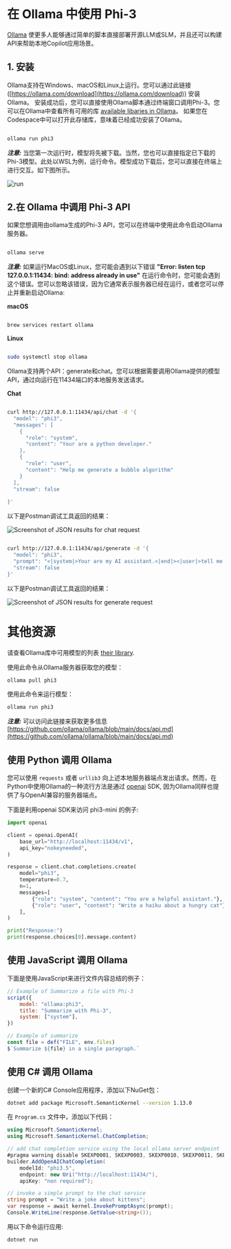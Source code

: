 # **在 Ollama 中使用 Phi-3**

[Ollama](https://ollama.com) 使更多人能够通过简单的脚本直接部署开源LLM或SLM，并且还可以构建API来帮助本地Copilot应用场景。

## **1. 安装**

Ollama支持在Windows、macOS和Linux上运行。您可以通过此链接 ([https://ollama.com/download](https://ollama.com/download)) 安装Ollama。 安装成功后，您可以直接使用Ollama脚本通过终端窗口调用Phi-3。您可以在Ollama中查看所有可用的库 [available libaries in Ollama](https://ollama.com/library)。 如果您在Codespace中可以打开此存储库，意味着已经成功安装了Ollama。


```bash

ollama run phi3

```

***注意:*** 当您第一次运行时，模型将先被下载。当然，您也可以直接指定已下载的Phi-3模型。此处以WSL为例，运行命令。模型成功下载后，您可以直接在终端上进行交互。如下图所示。

![run](../../../../imgs/02/Ollama/ollama_run.png)

## **2.在 Ollama 中调用 Phi-3 API**

如果您想调用由ollama生成的Phi-3 API，您可以在终端中使用此命令启动Ollama服务器。

```bash

ollama serve

```
***注意:***  如果运行MacOS或Linux，您可能会遇到以下错误 <b>"Error: listen tcp 127.0.0.1:11434: bind: address already in use"</b> 在运行命令时，您可能会遇到这个错误。您可以忽略该错误，因为它通常表示服务器已经在运行，或者您可以停止并重新启动Ollama:

**macOS**


```bash

brew services restart ollama

```

**Linux**


```bash

sudo systemctl stop ollama

```

Ollama支持两个API：generate和chat。您可以根据需要调用Ollama提供的模型API，通过向运行在11434端口的本地服务发送请求。

**Chat**

```bash

curl http://127.0.0.1:11434/api/chat -d '{
  "model": "phi3",
  "messages": [
    {
      "role": "system",
      "content": "Your are a python developer."
    },
    {
      "role": "user",
      "content": "Help me generate a bubble algorithm"
    }
  ],
  "stream": false
  
}'


```

以下是Postman调试工具返回的结果：


![Screenshot of JSON results for chat request](../../../../imgs/02/Ollama/ollama_chat.png)


```bash

curl http://127.0.0.1:11434/api/generate -d '{
  "model": "phi3",
  "prompt": "<|system|>Your are my AI assistant.<|end|><|user|>tell me how to learn AI<|end|><|assistant|>",
  "stream": false
}'


```


以下是Postman调试工具返回的结果：


![Screenshot of JSON results for generate request](../../../../imgs/02/Ollama/ollama_gen.png)

# 其他资源

请查看Ollama库中可用模型的列表 [their library](https://ollama.com/library).

使用此命令从Ollama服务器获取您的模型：

```bash
ollama pull phi3
```

使用此命令来运行模型：

```bash
ollama run phi3
```

***注意:*** 可以访问此链接来获取更多信息 [https://github.com/ollama/ollama/blob/main/docs/api.md](https://github.com/ollama/ollama/blob/main/docs/api.md)


## 使用 Python 调用 Ollama

您可以使用 `requests` 或者 `urllib3` 向上述本地服务器端点发出请求。然而，在Python中使用Ollama的一种流行方法是通过 [openai](https://pypi.org/project/openai/) SDK, 因为Ollama同样也提供了与OpenAI兼容的服务器端点。

下面是利用openai SDK来访问 phi3-mini 的例子:

```python
import openai

client = openai.OpenAI(
    base_url="http://localhost:11434/v1",
    api_key="nokeyneeded",
)

response = client.chat.completions.create(
    model="phi3",
    temperature=0.7,
    n=1,
    messages=[
        {"role": "system", "content": "You are a helpful assistant."},
        {"role": "user", "content": "Write a haiku about a hungry cat"},
    ],
)

print("Response:")
print(response.choices[0].message.content)
```

## 使用 JavaScript 调用 Ollama

下面是使用JavaScript来进行文件内容总结的例子：

```javascript
// Example of Summarize a file with Phi-3
script({
    model: "ollama:phi3",
    title: "Summarize with Phi-3",
    system: ["system"],
})

// Example of summarize
const file = def("FILE", env.files)
$`Summarize ${file} in a single paragraph.`
```

## 使用 C# 调用 Ollama

创建一个新的C# Console应用程序，添加以下NuGet包：

```bash
dotnet add package Microsoft.SemanticKernel --version 1.13.0
```

在 `Program.cs` 文件中，添加以下代码：

```csharp
using Microsoft.SemanticKernel;
using Microsoft.SemanticKernel.ChatCompletion;

// add chat completion service using the local ollama server endpoint
#pragma warning disable SKEXP0001, SKEXP0003, SKEXP0010, SKEXP0011, SKEXP0050, SKEXP0052
builder.AddOpenAIChatCompletion(
    modelId: "phi3.5",
    endpoint: new Uri("http://localhost:11434/"),
    apiKey: "non required");

// invoke a simple prompt to the chat service
string prompt = "Write a joke about kittens";
var response = await kernel.InvokePromptAsync(prompt);
Console.WriteLine(response.GetValue<string>());
```

用以下命令运行应用:

```bash
dotnet run
```
